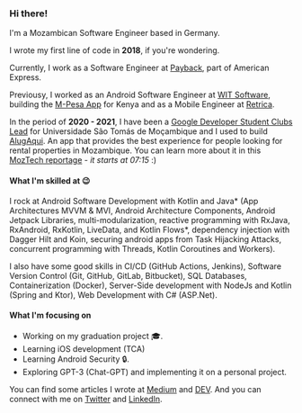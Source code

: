 ### Hi there!

I'm a Mozambican Software Engineer based in Germany.

I wrote my first line of code in **2018**, if you're wondering.

Currently, I work as a Software Engineer at [Payback](https://apps.apple.com/de/app/payback-karte-und-coupons/id363126964), part of American Express.

Previousy, I worked as an Android Software Engineer at [WIT Software](https://www.wit-software.com/), building the [M-Pesa App](https://play.google.com/store/apps/details?id=com.safaricom.mpesa.lifestyle) for Kenya and as a Mobile Engineer at [Retrica](https://retrica.co/).

In the period of **2020 - 2021**, I have been a [Google Developer Student Clubs Lead](https://developers.google.com/community/gdsc/leads) for Universidade São Tomás de Moçambique and I used to build [AlugAqui](https://play.google.com/store/apps/details?id=com.calleb.alugaqui). An app that provides the best experience for people looking for rental properties in Mozambique. You can learn more about it in this [MozTech reportage](https://play.stv.co.mz/espaco-fundaso/c/0/i/59785428/video-14247) - _it starts at 07:15_ :)

#### What I'm skilled at 😉
I rock at Android Software Development with Kotlin and Java* (App Architectures MVVM & MVI, Android Architecture Components, Android Jetpack Libraries, multi-modularization, reactive programming with RxJava, RxAndroid, RxKotlin, LiveData, and Kotlin Flows*, dependency injection with Dagger Hilt and Koin, securing android apps from Task Hijacking Attacks, concurrent programming with Threads, Kotlin Coroutines and Workers).

I also have some good skills in CI/CD (GitHub Actions, Jenkins), Software Version Control (Git, GitHub, GitLab, Bitbucket), SQL Databases, Containerization (Docker), Server-Side development with NodeJs and Kotlin (Spring and Ktor), Web Development with C# (ASP.Net).

#### What I'm focusing on
- Working on my graduation project 🎓.
- Learning iOS development (TCA)
- Learning Android Security 🔒.
- Exploring GPT-3 (Chat-GPT) and implementing  it on a personal project.

You can find some articles I wrote at [Medium](https://medium.com/@callebdev) and [DEV](https://dev.to/callebdev). And you can connect with me on [Twitter](https://twitter.com/callebdev) and [LinkedIn](https://www.linkedin.com/in/callebdev/).
